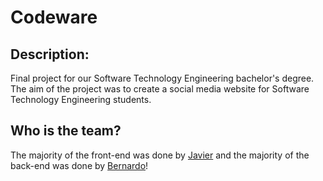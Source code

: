 # Codeware #
## Description: ##
Final project for our Software Technology Engineering bachelor's degree.
The aim of the project was to create a social media website for Software Technology Engineering students.
## Who is the team? ##
The majority of the front-end was done by [Javier](https://github.com/JaviCandeira) and the majority of the back-end was done by [Bernardo](https://github.com/joaobagas)!
